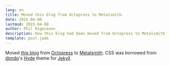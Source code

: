 ```yaml
---
lang: en
title: Moved this blog from Octopress to Metalsmith.
date: 2015-04-08
lastmod: 2015-04-08
author: Phil Rigovanov
description: How this blog had been moved from Octopress to Metalsmith
template: post.jade
---
```


Moved [this blog](http://rigovanov.ru/) from [Octopress](http://octopress.org/) to [Metalsmith](http://www.metalsmith.io/). CSS was borrowed from [@mdo](https://twitter.com/mdo)'s  [Hyde](http://hyde.getpoole.com/) theme for [Jekyll](http://jekyllrb.com/).
